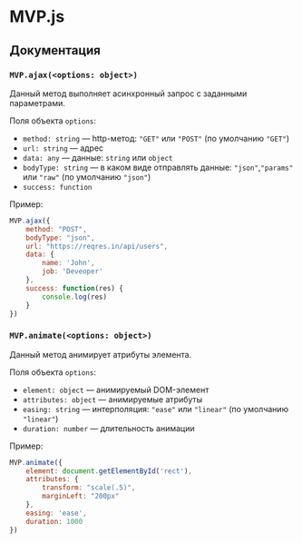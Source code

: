 # MVP.js
## Документация
### `MVP.ajax(<options: object>)`
Данный метод выполняет асинхронный запрос с заданными параметрами.

Поля объекта `options`:
* `method: string` — http-метод: `"GET"` или `"POST"` (по умолчанию `"GET"`)
* `url: string` — адрес
* `data: any` — данные: `string` или `object`
* `bodyType: string` — в каком виде отправлять данные: `"json"`,`"params"` или `"raw"` (по умолчанию `"json"`)
* `success: function`

Пример:
```javascript
MVP.ajax({
	method: "POST",
	bodyType: "json",
	url: "https://reqres.in/api/users",
	data: {
		name: 'John',
		job: 'Deveoper'
	},
	success: function(res) {
		console.log(res)
	}
})	
```

### `MVP.animate(<options: object>)`
Данный метод анимирует атрибуты элемента.

Поля объекта `options`:
* `element: object` — анимируемый DOM-элемент
* `attributes: object` — анимируемые атрибуты
* `easing: string` — интерполяция: `"ease"` или `"linear"` (по умолчанию `"linear"`)
* `duration: number` — длительность анимации

Пример:
```javascript
MVP.animate({
	element: document.getElementById('rect'),
	attributes: {
		transform: "scale(.5)",
		marginLeft: "200px"
	},
	easing: 'ease',
	duration: 1000
})
```
